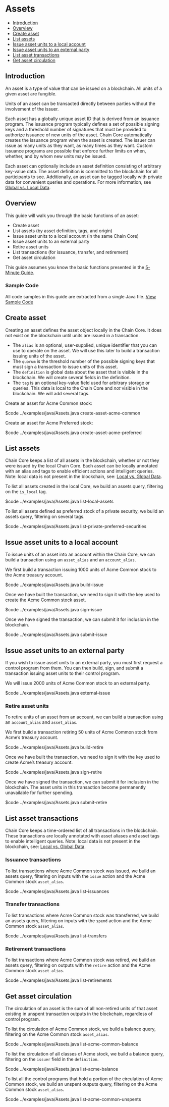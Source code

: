# Assets

* [Introduction](#introduction)
* [Overview](#overview)
* [Create asset](#create-asset)
* [List assets](#list-assets)
* [Issue asset units to a local account](#issue-asset-units-to-a-local-account)
* [Issue asset units to an external party](#issue-asset-units-to-an-external-party)
* [List asset transactions](#list-asset-transactions)
* [Get asset circulation](#get-asset-circulation)


## Introduction

An asset is a type of value that can be issued on a blockchain. All units of a given asset are fungible.

Units of an asset can be transacted directly between parties without the involvement of the issuer.

Each asset has a globally unique asset ID that is derived from an issuance program. The issuance program typically defines a set of possible signing keys and a threshold number of signatures that must be provided to authorize issuance of new units of the asset. Chain Core automatically creates the issuance program when the asset is created. The issuer can issue as many units as they want, as many times as they want. Custom issuance programs are possible that enforce further limits on when, whether, and by whom new units may be issued.

Each asset can optionally include an asset definition consisting of arbitrary key-value data. The asset definition is committed to the blockchain for all participants to see. Additionally, an asset can be tagged locally with private data for convenient queries and operations. For more information, see [Global vs. Local Data](../learn-more/global-vs-local-data.md).

## Overview

This guide will walk you through the basic functions of an asset:

* Create asset
* List assets (by asset definition, tags, and origin)
* Issue asset units to a local account (in the same Chain Core)
* Issue asset units to an external party
* Retire asset units
* List transactions (for issuance, transfer, and retirement)
* Get asset circulation

This guide assumes you know the basic functions presented in the [5-Minute Guide](../get-started/five-minute-guide.md).

### Sample Code

All code samples in this guide are extracted from a single Java file.
<a href="../examples/java/Assets.java" class="downloadBtn btn success" target="\_blank">View Sample Code</a>

## Create asset

Creating an asset defines the asset object locally in the Chain Core. It does not exist on the blockchain until units are issued in a transaction.

* The `alias` is an optional, user-supplied, unique identifier that you can use to operate on the asset. We will use this later to build a transaction issuing units of the asset.
* The `quorum` is the threshold number of the possible signing keys that must sign a transaction to issue units of this asset.
* The `definition` is global data about the asset that is visible in the blockchain. We will create several fields in the definition.
* The `tag` is an optional key-value field used for arbitrary storage or queries. This data is local to the Chain Core and *not* visible in the blockchain. We will add several tags.

Create an asset for Acme Common stock:

$code ../examples/java/Assets.java create-asset-acme-common

Create an asset for Acme Preferred stock:

$code ../examples/java/Assets.java create-asset-acme-preferred

## List assets

Chain Core keeps a list of all assets in the blockchain, whether or not they were issued by the local Chain Core. Each asset can be locally annotated with an alias and tags to enable efficient actions and intelligent queries. Note: local data is not present in the blockchain, see: [Local vs. Global Data](../learn-more/global-vs-local-data.md).

To list all assets created in the local Core, we build an assets query, filtering on the `is_local` tag.

$code ../examples/java/Assets.java list-local-assets

To list all assets defined as preferred stock of a private security, we build an assets query, filtering on several tags.

$code ../examples/java/Assets.java list-private-preferred-securities

## Issue asset units to a local account

To issue units of an asset into an account within the Chain Core, we can build a transaction using an `asset_alias` and an `account_alias`.

We first build a transaction issuing 1000 units of Acme Common stock to the Acme treasury account.

$code ../examples/java/Assets.java build-issue

Once we have built the transaction, we need to sign it with the key used to create the Acme Common stock asset.

$code ../examples/java/Assets.java sign-issue

Once we have signed the transaction, we can submit it for inclusion in the blockchain.

$code ../examples/java/Assets.java submit-issue

## Issue asset units to an external party

If you wish to issue asset units to an external party, you must first request a control program from them. You can then build, sign, and submit a transaction issuing asset units to their control program.

We will issue 2000 units of Acme Common stock to an external party.

$code ../examples/java/Assets.java external-issue

### Retire asset units

To retire units of an asset from an account, we can build a transaction using an `account_alias` and `asset_alias`.

We first build a transaction retiring 50 units of Acme Common stock from Acme’s treasury account.

$code ../examples/java/Assets.java build-retire

Once we have built the transaction, we need to sign it with the key used to create Acme’s treasury account.

$code ../examples/java/Assets.java sign-retire

Once we have signed the transaction, we can submit it for inclusion in the blockchain. The asset units in this transaction become permanently unavailable for further spending.

$code ../examples/java/Assets.java submit-retire

## List asset transactions

Chain Core keeps a time-ordered list of all transactions in the blockchain. These transactions are locally annotated with asset aliases and asset tags to enable intelligent queries. Note: local data is not present in the blockchain, see: [Local vs. Global Data](../learn-more/global-vs-local-data.md).

### Issuance transactions

To list transactions where Acme Common stock was issued, we build an assets query, filtering on inputs with the `issue` action and the Acme Common stock `asset_alias`.

$code ../examples/java/Assets.java list-issuances

### Transfer transactions

To list transactions where Acme Common stock was transferred, we build an assets query, filtering on inputs with the `spend` action and the Acme Common stock `asset_alias`.

$code ../examples/java/Assets.java list-transfers

### Retirement transactions

To list transactions where Acme Common stock was retired, we build an assets query, filtering on outputs with the `retire` action and the Acme Common stock `asset_alias`.

$code ../examples/java/Assets.java list-retirements

## Get asset circulation

The circulation of an asset is the sum of all non-retired units of that asset existing in unspent transaction outputs in the blockchain, regardless of control program.

To list the circulation of Acme Common stock, we build a balance query, filtering on the Acme Common stock `asset_alias`.

$code ../examples/java/Assets.java list-acme-common-balance

To list the circulation of all classes of Acme stock, we build a balance query, filtering on the `issuer` field in the `definition`.

$code ../examples/java/Assets.java list-acme-balance

To list all the control programs that hold a portion of the circulation of Acme Common stock, we build an unspent outputs query, filtering on the Acme Common stock `asset_alias`.

$code ../examples/java/Assets.java list-acme-common-unspents
